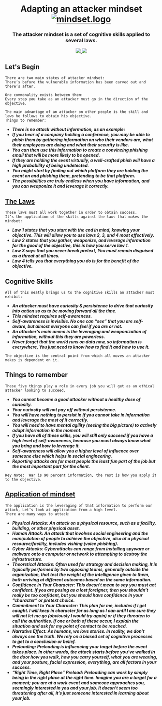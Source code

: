 <h1 align="center">
  Adapting an attacker mindset
  <br>
  <a href="https://github.com/smadi0x86/CSC-RedOps"><img src="https://images.squarespace-cdn.com/content/v1/62a373ec42f8c73e67407b0f/e448a967-6950-476c-9dd6-0a0b9f0175ad/giphy+%2849%29.gif" alt="mindset.logo"></a>
  <br>
</h1>

 <h3 align="center">The attacker mindset is a set of cognitive skills applied to several laws.</h3>
 
<p align="center">
  <a href="">
   <img src=https://img.shields.io/badge/Red-Team-darkred>
   <img src=https://img.shields.io/badge/Attack-Mindset-blue>
  </a>
  </p>

## Let's Begin

```
There are two main states of attacker mindset: 
There’s before the vulnerable information has been carved out and there’s after.

One commonality exists between them: 
Every step you take as an attacker must go in the direction of the objective.
```

```
The main advantage of an attacker on other people is the skill and laws he follows to obtain his objective.
Things to remember:
```
- ***There is no attack without information, as an example:*** 
- ***If you hear of a company holding a conference, you may be able to phish them by gathering information on who their vendors are, what their employees are doing and what their security is like.***
- ***You can then use this information to create a convincing phishing email that will be more likely to be opened.***
- ***If they are holding the event virtually, a well-crafted phish will have a high probability of being undetected.***
- ***You might start by finding out which platform they are holding the event on and phishing them, pretending to be that platform.***
- ***The possibilities are truly endless when you have information, and you can weaponize it and leverage it correctly.***

## [The Laws](https://github.com/smadi0x86/CSC-RedOps/blob/main/Start/0x1-Mindset/Objective.png)

```
These laws must all work together in order to obtain success.
It’s the application of the skills against the laws that makes the mindset:
```
- ***Law 1 states that you start with the end in mind, knowing your objective. This will allow you to use laws 2, 3, and 4 most effectively.***
- ***Law 2 states that you gather, weaponize, and leverage information for the good of the objective, this is how you serve law 1.***
- ***Law 3 says that you never break pretext, You must remain disguised as a threat at all times.***
- ***Law 4 tells you that everything you do is for the benefit of the objective.***

## Cognitive Skills

```
All of this neatly brings us to the cognitive skills an attacker must exhibit:
```
- ***An attacker must have curiosity & persistence to drive that curiosity into action so as to be moving forward all the time.***
- ***This mindset requires self-awareness.***
- ***Self-awareness is invisible. No one can “see” that you are self-aware, but almost everyone can feel if you are or not.***
- ***An attacker’s main ammo is the leveraging and weaponization of information, without this they are powerless.***
- ***Never forget that the world runs on data now, so information is everywhere, You just need to know how to find it and how to use it.***
```
The objective is the central point from which all moves an attacker makes is dependent on it.
```

## Things to remember

```
These five things play a role in every job you will get as an ethical attacker looking to succeed.
```
- ***You cannot become a good attacker without a healthy dose of curiosity.***
- ***Your curiosity will not pay off without persistence.***
- ***You will have nothing to persist in if you cannot take in information and leverage the most of it correctly.***
- ***You will need to have mental agility (seeing the big picture) to actively adapt information in the moment.***
- ***If you have all of these skills, you will still only succeed if you have a high level of self-awareness, because you must always know what you bring and how to leverage it.*** 
- ***Self-awareness will allow you a higher level of influence over someone else which helps in social engineering.***
- ***Reporting attacks are for most people the least fun part of the job but the most important part for the client.***
```
Key Note:  War is 90 percent information, the rest is how you apply it to the objective.
```

## [Application of mindset](https://www.coresecurity.com/blog/how-think-attacker-advice-not-so-dark-side)

```
The application is the leveraging of that information to perform our attack, Let’s look at application from a high level.
There are many ways to attack:
```

- ***Physical Attacks: An attack on a physical resource, such as a facility, building, or other physical asset.***
- ***Human Attack: An attack that involves social engineering and the manipulation of people to achieve the objective, also at a physical resource/facility, includes vishing (voice phishing).***
- ***Cyber Attacks: Cyberattacks can range from installing spyware or malware onto a computer or network to attempting to destroy the infrastructure.***
- ***Theoretical Attacks: Often used for strategy and decision making, It is typically performed by two opposing teams, generally outside the organization, that test the weight of the intelligence given to them, both arriving at different outcomes based on the same information.***
- ***Confidence in Your Character: This doesn’t mean to say you must act confident. If you are posing as a lost foreigner, then you shouldn’t really be too confident, but you should have confidence in your “character” or pretext choice.***
- ***Commitment to Your Character: This plan for me, includes if I get caught. 
I will keep in character for as long as I can until I am sure they will not let me go (obviously I would try again) or if
they threaten to call the authorities. If one or both of these occur, I explain the situation and ask for my point of contact to be reached.***
- ***Narrative Effect: As humans, we love stories. In reality, we don’t always see the truth. We rely on a biased set of cognitive processes to get to a conclusion or belief.***
- ***Preloading: Preloading is influencing your target before the event takes place. In other words, the attack starts before you’ve walked in the door
how you walk, how you carry yourself, what you are wearing, and your posture, facial expression, everything, are all factors in your success.***
- ***“Right Time, Right Place” Preload: Preloading can work by simply being in the right place at the right time. Imagine you are a target for a moment; you are at a work
event and someone approaches you, seemingly interested in you and your job. It doesn’t seem too threatening after all, it’s just someone interested in learning about your job.***
